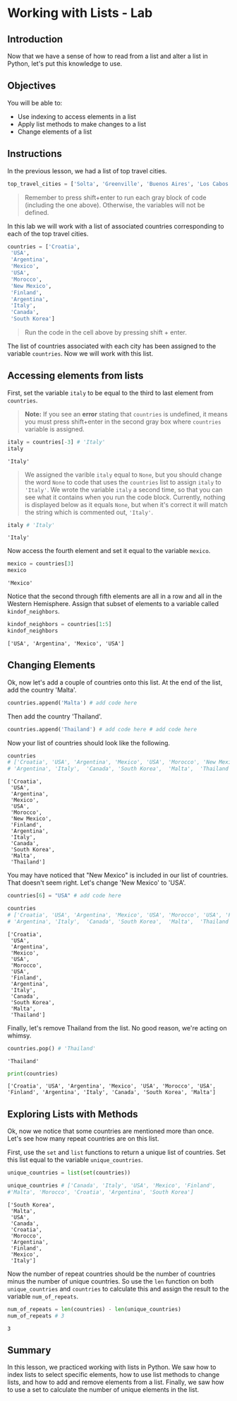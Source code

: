 # Working with Lists - Lab

## Introduction

Now that we have a sense of how to read from a list and alter a list in Python, let's put this knowledge to use. 

## Objectives

You will be able to:

* Use indexing to access elements in a list
* Apply list methods to make changes to a list
* Change elements of a list

## Instructions

In the previous lesson, we had a list of top travel cities.


```python
top_travel_cities = ['Solta', 'Greenville', 'Buenos Aires', 'Los Cabos', 'Walla Walla Valley', 'Marakesh', 'Albuquerque', 'Archipelago Sea', 'Iguazu Falls', 'Salina Island', 'Toronto', 'Pyeongchang']
```

> Remember to press shift+enter to run each gray block of code (including the one above).  Otherwise, the variables will not be defined.

In this lab we will work with a list of associated countries corresponding to each of the top travel cities.


```python
countries = ['Croatia',
 'USA',
 'Argentina',
 'Mexico',
 'USA',
 'Morocco',
 'New Mexico',
 'Finland',
 'Argentina',
 'Italy',
 'Canada',
 'South Korea']
```

> Run the code in the cell above by pressing shift + enter.

The list of countries associated with each city has been assigned to the variable `countries`.  Now we will work with this list.

## Accessing elements from lists

First, set the variable `italy` to be equal to the third to last element from `countries`.  
>**Note:** If you see an **error** stating that `countries` is undefined, it means you must press shift+enter in the second gray box where `countries` variable is assigned.


```python
italy = countries[-3] # 'Italy'
italy
```




    'Italy'



> We assigned the varible `italy` equal to `None`, but you should change the word `None` to code that uses the `countries` list to assign `italy` to `'Italy'`.  We wrote the variable `italy` a second time, so that you can see what it contains when you run the code block.  Currently, nothing is displayed below as it equals `None`, but when it's correct it will match the string which is commented out, `'Italy'`.


```python
italy # 'Italy'
```




    'Italy'



Now access the fourth element and set it equal to the variable `mexico`.


```python
mexico = countries[3]
mexico
```




    'Mexico'



Notice that the second through fifth elements are all in a row and all in the Western Hemisphere.  Assign that subset of elements to a variable called `kindof_neighbors`.


```python
kindof_neighbors = countries[1:5]
kindof_neighbors
```




    ['USA', 'Argentina', 'Mexico', 'USA']



## Changing Elements

Ok, now let's add a couple of countries onto this list.  At the end of the list, add the country 'Malta'.


```python
countries.append('Malta') # add code here
```

Then add the country 'Thailand'.


```python
countries.append('Thailand') # add code here # add code here
```

Now your list of countries should look like the following.


```python
countries 
# ['Croatia', 'USA', 'Argentina', 'Mexico', 'USA', 'Morocco', 'New Mexico', 'Finland', 
# 'Argentina', 'Italy',  'Canada', 'South Korea',  'Malta',  'Thailand']
```




    ['Croatia',
     'USA',
     'Argentina',
     'Mexico',
     'USA',
     'Morocco',
     'New Mexico',
     'Finland',
     'Argentina',
     'Italy',
     'Canada',
     'South Korea',
     'Malta',
     'Thailand']



You may have noticed that "New Mexico" is included in our list of countries.  That doesn't seem right.  Let's change 'New Mexico' to 'USA'.


```python
countries[6] = "USA" # add code here
```


```python
countries 
# ['Croatia', 'USA', 'Argentina', 'Mexico', 'USA', 'Morocco', 'USA', 'Finland', 
# 'Argentina', 'Italy',  'Canada', 'South Korea',  'Malta',  'Thailand']
```




    ['Croatia',
     'USA',
     'Argentina',
     'Mexico',
     'USA',
     'Morocco',
     'USA',
     'Finland',
     'Argentina',
     'Italy',
     'Canada',
     'South Korea',
     'Malta',
     'Thailand']



Finally, let's remove Thailand from the list.  No good reason, we're acting on whimsy.


```python
countries.pop() # 'Thailand'
```




    'Thailand'




```python
print(countries)
```

    ['Croatia', 'USA', 'Argentina', 'Mexico', 'USA', 'Morocco', 'USA', 'Finland', 'Argentina', 'Italy', 'Canada', 'South Korea', 'Malta']


## Exploring Lists with Methods

Ok, now we notice that some countries are mentioned more than once.  Let's see how many repeat countries are on this list.  

First, use the `set` and `list` functions to return a unique list of countries.  Set this list equal to the variable `unique_countries`.


```python
unique_countries = list(set(countries))
```


```python
unique_countries # ['Canada', 'Italy', 'USA', 'Mexico', 'Finland', 
#'Malta', 'Morocco', 'Croatia', 'Argentina', 'South Korea']
```




    ['South Korea',
     'Malta',
     'USA',
     'Canada',
     'Croatia',
     'Morocco',
     'Argentina',
     'Finland',
     'Mexico',
     'Italy']



Now the number of repeat countries should be the number of countries minus the number of unique countries.  So use the `len` function on both `unique_countries` and `countries` to calculate this and assign the result to the variable `num_of_repeats`.


```python
num_of_repeats = len(countries) - len(unique_countries)
num_of_repeats # 3
```




    3



## Summary

In this lesson, we practiced working with lists in Python. We saw how to index lists to select specific elements, how to use list methods to change lists, and how to add and remove elements from a list. Finally, we saw how to use a set to calculate the number of unique elements in the list.
